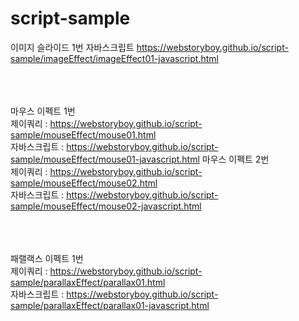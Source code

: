 # script-sample




이미지 슬라이드 1번 자바스크립트
https://webstoryboy.github.io/script-sample/imageEffect/imageEffect01-javascript.html

<br><br><br>
마우스 이펙트 1번 <br>
제이쿼리 : https://webstoryboy.github.io/script-sample/mouseEffect/mouse01.html <br>
자바스크립트 : https://webstoryboy.github.io/script-sample/mouseEffect/mouse01-javascript.html
마우스 이펙트 2번 <br>
제이쿼리 : https://webstoryboy.github.io/script-sample/mouseEffect/mouse02.html <br>
자바스크립트 : https://webstoryboy.github.io/script-sample/mouseEffect/mouse02-javascript.html



<br><br><br>
패랠랙스 이펙트 1번 <br>
제이쿼리 : https://webstoryboy.github.io/script-sample/parallaxEffect/parallax01.html <br>
자바스크립트 : https://webstoryboy.github.io/script-sample/parallaxEffect/parallax01-javascript.html
